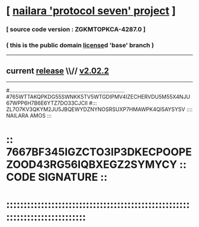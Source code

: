 
# [ [nailara 'protocol seven' project](http://nailara.network/) ]

### [ source code version : ZGKMTOPKCA-4287.0 ]

### ( this is the public domain [license](../license)d 'base' branch )
---
## current [release](https://github.com/nailara-technologies/protocol-7/releases) \\\\// [v2.02.2](https://github.com/nailara-technologies/protocol-7/releases/tag/v2.02.2)
---

#.............................................................................
#765WTTAKQPKDG55SWNKK5TV5WTGDIPMV4IZECHERVDU5M55X4NJU67WPP6H7B6E6YTZ7DO33CJCII
#::: ZL7O7KV3QKYM2JU5JBQEWYDZNYNOSRSUXP7HMAWPK4QI5AYSYSV :::: NAILARA AMOS :::
# :: 7667BF345IGZCTO3IP3DKECPOOPEZOOD43RG56IQBXEGZ2SYMYCY :: CODE SIGNATURE ::
# ::::::::::::::::::::::::::::::::::::::::::::::::::::::::::::::::::::::::::::
